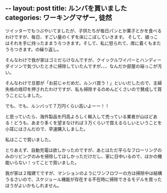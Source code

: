 --
layout: post
title: ルンバを買いました
categories: ワーキングマザー, 徒然
--

ツイッターでもつぶやいてましたが、子供たちが毎日パンとか菓子とかを食べるわけですが、毎日、すごい量のくずを床にこぼしていきます。
そして、娘っこはそれを手に持ったままうろつきます。そして、私に怒られて、席に着くもまたうろつきます。の繰り返し。

そんなわけで我が家はゴミだらけなんですが、クイックルワイパーとハンディーダイソンで気づいたときに掃除していたんですが、、、なんだか部屋の端っこが汚い。

そんなわけで旦那が「お前じゃだめだ、ルンバ買う！」といいだしたので、主婦失格の烙印を押されたわけですが、私も掃除するのめんどくさいので賛成して買うことにしました。

でも、でも、ルンバって７万円くらい高いよーー！！

と思っていたら、海外製品を円高よろしく輸入して売っている業者が山ほどある！どうも、あまり多くを望まなければ３万くらいで買えるらしいということを小耳にはさんだので、早速購入しました。

私はここで買いました。

とりあえず、自動充電は欲しかったのですが、あとはただ平らなフローリングのみのリビングのみを掃除してほしかっただけだし、家に日中いるので、ほかの機能いらない！ってことで買いました。

我が家は２階建てですが、マンションのようにワンフロワーの方は掃除中は結構うるさいので、スケジュール機能が存在する不在時に掃除できるモデルを買ったほうがよいかもしれません。



